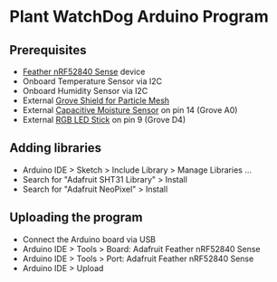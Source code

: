 # Plant WatchDog Arduino Program

## Prerequisites
* [Feather nRF52840 Sense](https://github.com/tamberg/mse-tsm-mobcom/wiki/Feather-nRF52840-Sense) device
* Onboard Temperature Sensor via I2C
* Onboard Humidity Sensor via I2C
* External [Grove Shield for Particle Mesh](https://www.seeedstudio.com/Grove-Shield-for-Particle-Mesh-p-4080.html)
* External [Capacitive Moisture Sensor](https://www.seeedstudio.com/Grove-Capacitive-Moisture-Sensor-Corrosion-Resistant.html) on pin 14 (Grove A0)
* External [RGB LED Stick](https://www.seeedstudio.com/Grove-RGB-LED-Stick-10-WS2813-Mini.html) on pin 9 (Grove D4)

## Adding libraries
* Arduino IDE > Sketch > Include Library > Manage Libraries ...
* Search for "Adafruit SHT31 Library" > Install
* Search for "Adafruit NeoPixel" > Install

## Uploading the program
* Connect the Arduino board via USB
* Arduino IDE > Tools > Board: Adafruit Feather nRF52840 Sense
* Arduino IDE > Tools > Port: Adafruit Feather nRF52840 Sense
* Arduino IDE > Upload
